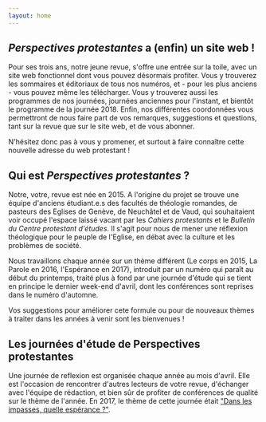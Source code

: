 ```yaml
---
layout: home
---
```


## *Perspectives protestantes* a (enfin) un site web&nbsp;!

Pour ses trois ans, notre jeune revue, s'offre une entrée sur la toile, avec un site web fonctionnel dont vous pouvez désormais profiter. Vous y trouverez les sommaires et éditoriaux de tous nos numéros, et - pour les plus anciens - vous pouvez même les télécharger. Vous y trouverez aussi les programmes de nos journées, journées anciennes pour l'instant, et bientôt le programme de la journée 2018. Enfin, nos différentes coordonnées vous permettront de nous faire part de vos remarques, suggestions et questions, tant sur la revue que sur le site web, et de vous abonner. 

N'hésitez donc pas à vous y promener, et surtout à faire connaître cette nouvelle adresse du web protestant ! 

## Qui est *Perspectives protestantes*&nbsp;?
Notre, votre, revue est née en 2015. A l'origine du projet se trouve une équipe d'anciens étudiant.e.s des facultés de théologie romandes, de pasteurs des Eglises de Genève, de Neuchâtel et de Vaud, qui souhaitaient voir occupé l'espace laissé vacant par les *Cahiers protestants* et le *Bulletin du Centre protestant d'études*. Il s'agit pour nous de mener une réflexion théologique pour le peuple de l'Eglise, en débat avec la culture et les problèmes de société. 

Nous travaillons chaque année sur un thème différent (Le corps en 2015, La Parole en 2016, l'Espérance en 2017), introduit par un numéro qui paraît au début du printemps, traité plus à fond par une journée d'étude qui se tient en principe le dernier week-end d'avril, dont les conférences sont reprises dans le numéro d'automne.

Vos suggestions pour améliorer cete formule ou pour de nouveaux thèmes à traiter dans les années à venir sont les bienvenues ! 

## Les journées d'étude de Perspectives protestantes
Une journée de reflexion est organisée chaque année au mois d'avril. Elle est l'occasion de rencontrer d'autres lecteurs de votre revue, d'échanger avec l'équipe de rédaction, et bien sûr de profiter de conférences de qualité sur le thème de l'année.
En 2017, le thème de cette journée était ["Dans les impasses, quelle espérance&nbsp;?"]({{site.url}}/journees/2017.html).
